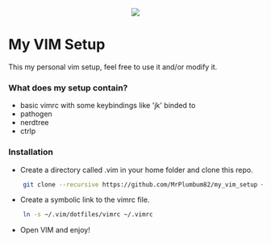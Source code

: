 <p align="center">
  <img src="https://cloud.githubusercontent.com/assets/11234396/18296957/ad2a37fa-74c6-11e6-9041-3711078c8645.png"/>
</p>

# My VIM Setup

This my personal vim setup, feel free to use it and/or modify it.

### What does my setup contain?

* basic vimrc with some keybindings like 'jk' binded to <Esc>
* pathogen
* nerdtree
* ctrlp

### Installation

* Create a directory called .vim in your home folder and clone this repo.
```bash
	git clone --recursive https://github.com/MrPlumbum82/my_vim_setup ~/.vim
```

* Create a symbolic link to the vimrc file.
```bash
    ln -s ~/.vim/dotfiles/vimrc ~/.vimrc
```

* Open VIM and enjoy!
